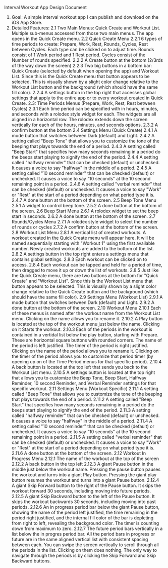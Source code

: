 Interval Workout App Design Document
1. Goal: A simple interval workout app I can publish and download on the iOS App Store.
2. Detailed Features: 
    2.1 Two Main Menus: Quick Create and Workout List. Multiple sub-menus accessed from those two main menus. The app opens in the Quick Create menu.
    2.2 Quick Create Menu
        2.2.1 6 types of time periods to create: Prepare, Work, Rest, Rounds, Cycles, Rest between Cycles. Each type can be clicked on to adjust time. Rounds consist of 1 Work period and 1 Rest period. Cycles consist of the Number of rounds specified.
        2.2.2 A Create button at the bottom (2/3rds of the way down the screen)
        2.2.3 Two big buttons in a bottom bar: Quick Create (selected by default when opening the app) and Workout List. Since this is the Quick Create menu that button appears to be selected. This is visually shown by a slight color change relative to the Workout List button and the background (which should have the same fill color).
        2.2.4 A settings button in the top right that accesses global settings that apply to the entire app or to every workout created in Quick Create.
    2.3: Time Periods Menus (Prepare, Work, Rest, Rest between Cycles)
        2.3.1 Each time period can be specified with in hours, minutes, and seconds with a rolodex style widget for each. The widgets are all aligned in a horizontal row. The rolodex extends down the screen vertically for each of the hours, minutes, and seconds options.
        2.3.2 A confirm button at the bottom
    2.4 Settings Menu (Quick Create)
        2.4.1 A mode button that switches between Dark (default) and Light.
        2.4.2 A setting called "Beep Tone" that allows you to customize the tone of the beeping that plays towards the end of a period.
        2.4.3 A setting called "Beep Start" that specifies how many seconds remaining in a period do the beeps start playing to signify the end of the period.
        2.4.4 A setting called "halfway reminder" that can be checked (default) or unchecked. It causes a voice to say "halfway" in the middle of a period.
        2.4.5 A setting called "10 second reminder" that can be checked (default) or unchecked. It causes a voice to say "10 seconds" at the 10 second remaining point in a period.
        2.4.6 A setting called "verbal reminder" that can be checked (default) or unchecked. It causes a voice to say "Work" or "Rest" at the start of a period depending on what period type it is.
        2.4.7 A done button at the bottom of the screen.
    2.5 Beep Tone Menu
        2.5.1 A widget to control beep tone.
        2.5.2 A done button at the bottom of the screen.
    2.6 Beep Start Menu
        2.6.1 A rolodex widget to set the beep start in seconds.
        2.6.2 A done button at the bottom of the screen.
    2.7 Rounds/Cycles Menu
        2.7.1 A rolodex style widget to select the number of rounds or cycles
        2.7.2 A confirm button at the bottom of the screen.
    2.8 Workout List Menu
        2.8.1 A vertical list of created workouts. A workout created in the Quick Create menu will appear here. It will be named sequentially starting with "Workout 1" using the first available number. Newly created workouts are added to the bottom of the list.
        2.8.2 A settings button in the top right enters a settings menu that contains global settings.
        2.8.3 Each workout can be clicked on to access.
        2.8.4 Each workout can be tapped and held for a period of time, then dragged to move it up or down the list of workouts.
        2.8.5 Just like the Quick Create menu, there are two buttons at the bottom for "Quick Create" and "Workout List". Since this is the Workout List menu that button appears to be selected. This is visually shown by a slight color change relative to the Quick Create button and the background (which should have the same fill color).
    2.9 Settings Menu (Workout List)
        2.9.1 A mode button that switches between Dark (default) and Light.
        2.9.2 A done button at the bottom of the screen.
    2.10 Workout Menu
        2.10.1 Each of these menus is named after the workout name from the Workout List menu. Clicking on the name allows you to rename it.
        2.10.2 A Play button is located at the top of the workout menu just below the name. Clicking on it Starts the workout.
        2.10.3 Each of the periods in the workout is contained in a vertidal list below the play button, starting with Prepare. These are horizontal square buttons with rounded corners. The name of the period is left justified. The timer of the period is right justified. Clicking on the name of the period allows you to rename it. Clicking on the timer of the period allows you to customize that period timer (by opening up on of the Time Period menus for that specific period).
        2.10.4 A back button is located at the top left that sends you back to the Workout List menu.
        2.10.5 A settings button is located at the top right that allows you to customize the Beep Tone, Beep Start, Halfway Reminder, 10 second Reminder, and Verbal Reminder settings for that specific workout.
    2.11 Settings Menu (Workout Specific)
        2.11.1 A setting called "Beep Tone" that allows you to customize the tone of the beeping that plays towards the end of a period.
        2.11.2 A setting called "Beep Start" that specifies how many seconds remaining in a period do the beeps start playing to signify the end of the period.
        2.11.3 A setting called "halfway reminder" that can be checked (default) or unchecked. It causes a voice to say "halfway" in the middle of a period.
        2.11.4 A setting called "10 second reminder" that can be checked (default) or unchecked. It causes a voice to say "10 seconds" at the 10 second remaining point in a period.
        2.11.5 A setting called "verbal reminder" that can be checked (default) or unchecked. It causes a voice to say "Work" or "Rest" at the start of a period depending on what period type it is.
        2.11.6 A done button at the bottom of the screen.
    2.12 Workout In Progress Menu
        2.12.1 The name of the workout at the top of the screen
        2.12.2 A back button in the top left
        2.12.3 A giant Pause button in the middle just below the workout name. Pressing the pause button pauses the workout and turns into a giant Play button. Pressing the giant play button resumes the workout and turns into a giant Pause button.
        2.12.4 A giant Skip Forward button to the right of the Pause button. It skips the workout forward 30 seconds, including moving into future periods.
        2.12.5 A giant Skip Backward button to the left of the Pause button. It skips the workout backwards 30 seconds, including moving into past periods.
        2.12.6 An in progress period bar below the giant Pause button, showing the name of the period left justified, the time remaining in the period right justified, and the internal fill color of the bar is depleting from right to left, revealing the background color. The timer is counting down from maximum to zero.
        2.12.7 The future period bars vertically in a list below the in progres period bar. All the period bars in progress or future are in the same aligned vertical list with consistent spacing between each. You can swipe the screen vertically to scroll through all the periods in the list. Clicking on them does nothing. The only way to navigate through the periods is by clicking the Skip Forward and Skip Backward buttons.

